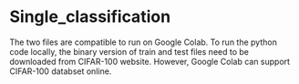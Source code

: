 # Single_classification
The two files are compatible to run on Google Colab. To run the python code locally, the binary version of train and test files need to be downloaded from CIFAR-100 website.
However, Google Colab can support CIFAR-100 databset online.
